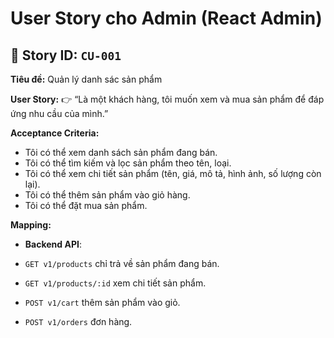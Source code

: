 # User Story cho **Admin** (React Admin)


## 🎯 **Story ID:** `CU-001`

**Tiêu đề:** Quản lý danh sác sản phẩm

**User Story:**
👉 “Là một khách hàng, tôi muốn xem và mua sản phẩm để đáp ứng nhu cầu của mình.”

**Acceptance Criteria:**

* Tôi có thể xem danh sách sản phẩm đang bán.
* Tôi có thể tìm kiếm và lọc sản phẩm theo tên, loại.
* Tôi có thể xem chi tiết sản phẩm (tên, giá, mô tả, hình ảnh, số lượng còn lại).
* Tôi có thể thêm sản phẩm vào giỏ hàng.
* Tôi có thể đặt mua sản phẩm.

**Mapping:**

* **Backend API**:

* `GET v1/products` chỉ trả về sản phẩm đang bán.
* `GET v1/products/:id` xem chi tiết sản phẩm.
* `POST v1/cart` thêm sản phẩm vào giỏ.
* `POST v1/orders` đơn hàng.
